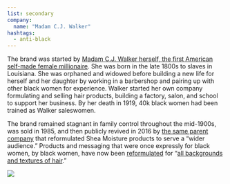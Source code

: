 ```yaml
---
list: secondary
company:
  name: "Madam C.J. Walker"
hashtags:
  - anti-black
---
```


The brand was started by [Madam C.J. Walker herself, the first American self-made female millionaire](http://mentalfloss.com/article/518125/retrobituaries-madam-cj-walker-first-self-made-female-millionaire-us). She was born in the late 1800s to slaves in Louisiana. She was orphaned and widowed before building a new life for herself and her daughter by working in a barbershop and pairing up with other black women for experience. Walker started her own company formulating and selling hair products, building a factory, salon, and school to support her business. By her death in 1919, 40k black women had been trained as Walker saleswomen.

The brand remained stagnant in family control throughout the mid-1900s, was sold in 1985, and then publicly revived in 2016 by [the same parent company](https://www.sundialbrands.com/our-brands/) that reformulated Shea Moisture products to serve a “wider audience.” Products and messaging that were once expressly for black women, by black women, have now been [reformulated](https://www.bizjournals.com/newyork/news/2016/03/04/sephora-intro-madam-c-j-walker-female-milliionaire.html) for “[all backgrounds and textures of hair](https://www.usatoday.com/story/money/nation-now/2016/10/02/legacy-reborn-madam-cj-walker-hair-products-back/91433826/#).”

![](/madamcjwalker.png)
